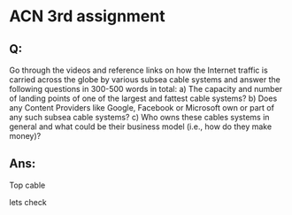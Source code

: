 # ACN 3rd assignment
## Q: 
Go through the videos and reference links on how the Internet traffic is carried across the globe by various subsea cable systems and answer the following questions in 300-500 words in total: a) The capacity and number of landing points of one of the largest and fattest cable systems? b) Does any Content Providers like Google, Facebook or Microsoft own or part of any such subsea cable systems? c) Who owns these cables systems in general and what could be their business model (i.e., how do they make money)?

## Ans:
Top cable

lets check
